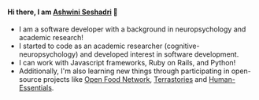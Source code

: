 #### Hi there, I am [Ashwini Seshadri](https://ashwini-seshadri.github.io/) 👋

- I am a software developer with a background in neuropsychology and academic research!
- I started to code as an academic researcher (cognitive-neuropsychology) and developed interest in software development.
- I can work with Javascript frameworks, Ruby on Rails, and Python!
- Additionally, I'm also learning new things through participating in open-source projects like [Open Food Network](https://github.com/openfoodfoundation/openfoodnetwork), [Terrastories](https://github.com/Terrastories/terrastories) and [Human-Essentials](https://github.com/rubyforgood/human-essentials).





<!--
**ashwini-seshadri/ashwini-seshadri** is a ✨ _special_ ✨ repository because its `README.md` (this file) appears on your GitHub profile.

Here are some ideas to get you started:

- 🔭 I’m currently working on ...
- 🌱 I’m currently learning ...
- 👯 I’m looking to collaborate on ...
- 🤔 I’m looking for help with ...
- 💬 Ask me about ...
- 📫 How to reach me: ...
- 😄 Pronouns: ...
- ⚡ Fun fact: ...
-->


